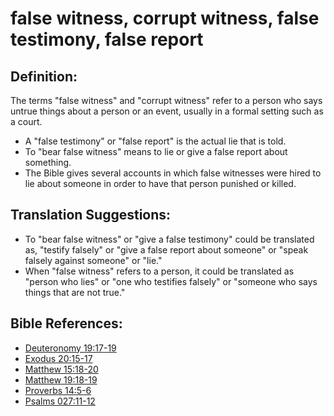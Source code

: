 # false witness, corrupt witness, false testimony, false report #

## Definition: ##

The terms "false witness" and "corrupt witness" refer to a person who says untrue things about a person or an event, usually in a formal setting such as a court.
 
* A "false testimony" or "false report" is the actual lie that is told.
* To "bear false witness" means to lie or give a false report about something.
* The Bible gives several accounts in which false witnesses were hired to lie about someone in order to have that person punished or killed.

## Translation Suggestions: ##

* To "bear false witness" or "give a false testimony" could be translated as, "testify falsely" or "give a false report about someone" or "speak falsely against someone" or "lie."
* When "false witness" refers to a person, it could be translated as "person who lies" or "one who testifies falsely" or "someone who says things that are not true."



## Bible References: ##

* [Deuteronomy 19:17-19](en/tn/deu/help/19/17)
* [Exodus 20:15-17](en/tn/exo/help/20/15)
* [Matthew 15:18-20](en/tn/mat/help/15/18)
* [Matthew 19:18-19](en/tn/mat/help/19/18)
* [Proverbs 14:5-6](en/tn/pro/help/14/05)
* [Psalms 027:11-12](en/tn/psa/help/27/11)